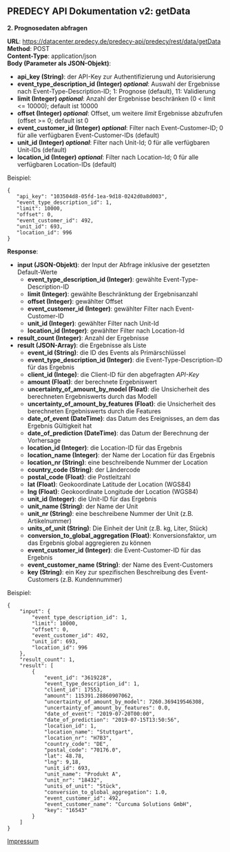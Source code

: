 ## PREDECY API Dokumentation v2: getData

__2. Prognosedaten abfragen__

__URL__: https://datacenter.predecy.de/predecy-api/predecy/rest/data/getData 
__Method__: POST  
__Content-Type__: application/json  
__Body (Parameter als JSON-Objekt)__:
  * __api_key (String)__: der API-Key zur Authentifizierung und Autorisierung
  * **event_type_description_id (Integer) _optional_**: Auswahl der Ergebnisse nach Event-Type-Description-ID; 1: Prognose (default), 11: Validierung
  * **limit (Integer) _optional_**: Anzahl der Ergebnisse beschränken (0 < limit <= 10000); default ist 10000
  * **offset (Integer) _optional_**: Offset, um weitere _limit_ Ergebnisse abzufrufen (offset >= 0; default ist 0 
  * **event_customer_id (Integer) _optional_**: Filter nach Event-Customer-ID; 0 für alle verfügbaren Event-Customer-IDs (default)
  * **unit_id (Integer) _optional_**: Filter nach Unit-Id; 0 für alle verfügbaren Unit-IDs (default)
  * **location_id (Integer) _optional_**: Filter nach Location-Id; 0 für alle verfügbaren Location-IDs (default)
  

  Beispiel:  
  ```
  {
     "api_key": "103504d8-05fd-1ea-9d18-0242d0a8d003",
     "event_type_description_id": 1,
     "limit": 10000,
     "offset": 0,
     "event_customer_id": 492,
     "unit_id": 693,
     "location_id": 996
  }
  ```
  
__Response__:
  * __input (JSON-Objekt)__: der Input der Abfrage inklusive der gesetzten Default-Werte
    * __event_type_description_id (Integer)__: gewählte Event-Type-Description-ID
    * __limit (Integer)__: gewählte Beschränktung der Ergebnisanzahl
    * __offset (Integer)__: gewählter Offset
    * __event_customer_id (Integer)__: gewählter Filter nach Event-Customer-ID
    * __unit_id (Integer)__: gewählter Filter nach Unit-Id
    * __location_id (Integer)__: gewählter Filter nach Location-Id
  * __result_count (Integer)__: Anzahl der Ergebnisse
  * __result (JSON-Array)__: die Ergebnisse als Liste
      * __event_id (String)__: die ID des Events als Primärschlüssel
      * __event_type_description_id (Integer)__: die Event-Type-Description-ID für das Ergebnis
      * __client_id (Intege)__: die Client-ID für den abgefragten _API-Key_
      * __amount (Float)__: der berechnete Ergebniswert
      * __uncertainty_of_amount_by_model (Float)__: die Unsicherheit des berechneten Ergebniswerts durch das Modell
      * __uncertainty_of_amount_by_features (Float)__: die Unsicherheit des berechneten Ergebniswerts durch die Features
      * __date_of_event (DateTime)__: das Datum des Ereignisses, an dem das Ergebnis Gültigkeit hat
      * __date_of_prediction (DateTime)__: das Datum der Berechnung der Vorhersage
      * __location_id (Integer)__: die Location-ID für das Ergebnis
      * __location_name (Integer)__: der Name der Location für das Ergebnis
      * __location_nr (String)__: eine beschreibende Nummer der Location
      * __country_code (String)__: der Ländercode
      * __postal_code (Float)__: die Postleitzahl
      * __lat (Float)__: Geokoordinate Latitude der Location (WGS84)
      * __lng (Float)__: Geokoordinate Longitude der Location (WGS84)
      * __unit_id (Integer)__: die Unit-ID für das Ergebnis
      * __unit_name (String)__: der Name der Unit
      * __unit_nr (String)__: eine beschreibene Nummer der Unit (z.B. Artikelnummer)
      * __units_of_unit (String)__: Die Einheit der Unit (z.B. kg, Liter, Stück)
      * __conversion_to_global_aggregation (Float)__: Konversionsfaktor, um das Ergebnis global aggregieren zu können 
      * __event_customer_id (Integer)__: die Event-Customer-ID für das Ergebnis
      * __event_customer_name (String)__: der Name des Event-Customers
      * __key (String)__: ein Key zur spezifischen Beschreibung des Event-Customers (z.B. Kundennummer)
  
  Beispiel: 
  ```
  {
      "input": {
          "event_type_description_id": 1,
          "limit": 10000,
          "offset": 0,
          "event_customer_id": 492,
          "unit_id": 693,
          "location_id": 996
      },
      "result_count": 1,
      "result": [
          {
              "event_id": "3619228",
              "event_type_description_id": 1,
              "client_id": 17553,
              "amount": 115391.28860907062,
              "uncertainty_of_amount_by_model": 7260.369419546308,
              "uncertainty_of_amount_by_features": 0.0,
              "date_of_event": "2019-07-20T00:00",
              "date_of_prediction": "2019-07-15T13:50:56",
              "location_id": 1,
              "location_name": "Stuttgart",
              "location_nr": "H7B3",
              "country_code": "DE",
              "postal_code": "70176.0",
              "lat": 48.78,
              "lng": 9,18,
              "unit_id": 693,
              "unit_name": "Produkt A",
              "unit_nr": "18432",
              "units_of_unit": "Stück",
              "conversion_to_global_aggregation": 1.0,
              "event_customer_id": 492,
              "event_customer_name": "Curcuma Solutions GmbH",
              "key": "16543"  
          }
      ]
  }
  ```
  
  [Impressum](https://www.spicetech.de/#Impressum)
  